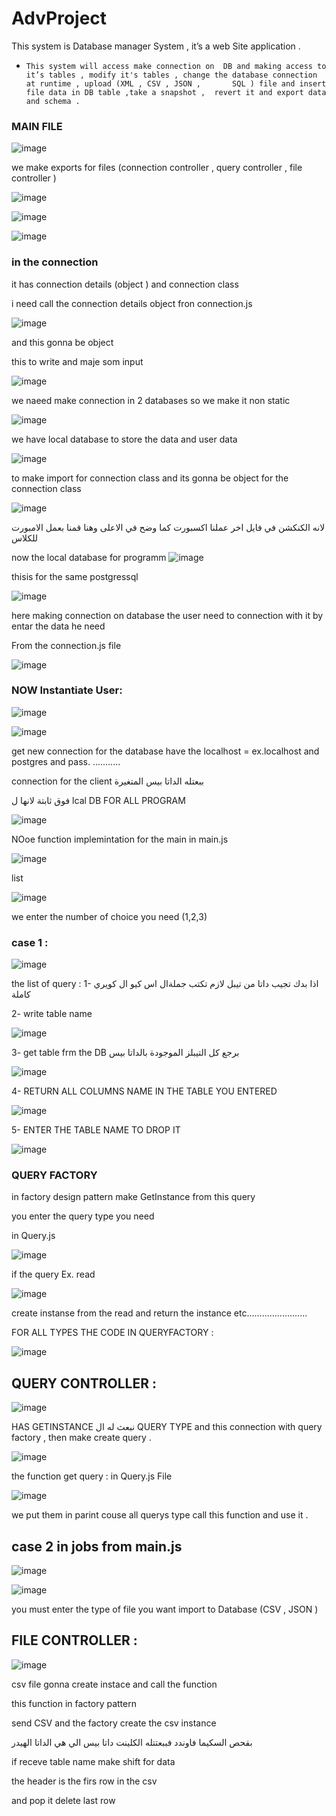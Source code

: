 # AdvProject
This system is  Database manager System , it’s a web Site application . 

-     This system will access make connection on  DB and making access to it’s tables , modify it's tables , change the database connection at runtime , upload (XML , CSV , JSON ,       SQL ) file and insert file data in DB table ,take a snapshot ,  revert it and export data and schema .  



### MAIN FILE 
![image](https://user-images.githubusercontent.com/64756218/146205671-327a1621-3b8c-4ede-8ae4-24698c10e0b0.png)

we make exports for files (connection controller , query controller , file controller )



![image](https://user-images.githubusercontent.com/64756218/146206094-fbfadd83-a7bd-46d2-9406-bc0ce28a45f0.png)


![image](https://user-images.githubusercontent.com/64756218/146206134-c4c234b9-f4ed-452f-a4f0-df5f8f2a5031.png)


![image](https://user-images.githubusercontent.com/64756218/146206209-3f44bcf6-f0b6-4592-8fce-d1117268f858.png)

### in the connection 

it has connection details (object ) 
and connection class 

i need call the connection details object fron connection.js


![image](https://user-images.githubusercontent.com/64756218/146209453-1c299432-32f8-46dc-84c1-b95d3320e8bf.png)


and this gonna be object 



this to write and maje som input 

![image](https://user-images.githubusercontent.com/64756218/146213984-167d873a-ec82-4d70-8f2f-419c877c32ea.png)


we naeed make connection in 2 databases so we make it non static 

![image](https://user-images.githubusercontent.com/64756218/146215232-a5588a18-a3f9-4c3a-af7c-27718bf50ca8.png)



we have local database to store the data and user data 

![image](https://user-images.githubusercontent.com/64756218/146215596-3cab2ee1-41b7-4fa7-ac80-a6ba1dd7dd61.png)



to make import for connection class and its gonna be object for the connection class 

![image](https://user-images.githubusercontent.com/64756218/146215736-ab297ef7-9cfb-40e5-85ab-29fcb6ea0485.png)

لانه الكنكشن في فايل اخر عملنا اكسبورت كما وضح في الاعلى وهنا قمنا بعمل الامبورت للكلاس 


now the local database for programm 
![image](https://user-images.githubusercontent.com/64756218/146216344-1e30de6b-29f6-4506-8a05-5d40eae2555c.png)

thisis for the same postgressql 

![image](https://user-images.githubusercontent.com/64756218/146216507-8e9964d7-41c4-4bec-970d-d0b4f88c988c.png)

here making connection on database the user need to connection with it 
by entar the data he need 

From the connection.js file   


![image](https://user-images.githubusercontent.com/64756218/146220410-3837febf-0b55-40d2-b9e0-9f2031aeeea2.png)








### NOW Instantiate User:

![image](https://user-images.githubusercontent.com/64756218/146219786-2002c719-9559-4d63-a619-448d59fe0f0c.png)


![image](https://user-images.githubusercontent.com/64756218/146234634-94be9ec7-0b85-46d7-8f05-df3766fc7f06.png)

get new connection for the database have the localhost = ex.localhost and postgres and pass. ...........



connection for the client 
ببعتله الداتا بيس المتغيرة 

فوق ثابتة لانها ل 
lcal DB FOR ALL PROGRAM

![image](https://user-images.githubusercontent.com/64756218/146235574-4d2225cd-2d65-4053-bfd1-cca49e08c53e.png)




NOoe function implemintation for the main in main.js 

![image](https://user-images.githubusercontent.com/64756218/146236126-46d24fa9-4e35-48a3-9ae1-194219cb0fb0.png)


list 

![image](https://user-images.githubusercontent.com/64756218/146236232-af415678-a3e9-4f95-8223-169a6a54a060.png)

we enter the number of choice you need (1,2,3) 


### case 1 : 

![image](https://user-images.githubusercontent.com/64756218/146236509-db49710f-f5cc-4fae-9bb8-69577c7d53d1.png)

the list of query  :
1- اذا بدك تجيب داتا من تيبل لازم تكتب جملةال اس كيو ال كويري كاملة 

2- write table name 

![image](https://user-images.githubusercontent.com/64756218/146241497-e65cacbf-c114-4409-a696-b958220094e5.png)


3- get table frm the DB 
برجع كل التيبلز الموجودة بالداتا بيس 

![image](https://user-images.githubusercontent.com/64756218/146241564-590ded49-225a-433d-ad78-f163d9eea828.png)


4- RETURN ALL COLUMNS NAME IN THE TABLE YOU ENTERED

![image](https://user-images.githubusercontent.com/64756218/146241604-05964537-e6f0-44f2-9d50-c3f9db057353.png)



5- ENTER THE TABLE NAME TO DROP IT 

![image](https://user-images.githubusercontent.com/64756218/146241635-0034ebbf-f738-4fc2-9156-ce620837671c.png)




### QUERY FACTORY 

in factory design pattern 
make GetInstance from this query 

you enter the query type you need 

in Query.js 

![image](https://user-images.githubusercontent.com/64756218/146242400-f59e70ca-917f-4802-9fe7-28104c120050.png)


if the query Ex. read 

![image](https://user-images.githubusercontent.com/64756218/146242564-185eb214-ac2c-44eb-8ef7-5a1450c77666.png)

create instanse from the read and return the instance etc........................

FOR ALL TYPES THE CODE IN QUERYFACTORY : 

![image](https://user-images.githubusercontent.com/64756218/146242829-12763132-0b39-468f-aa4a-5b8d76e2e922.png)



## QUERY CONTROLLER : 

![image](https://user-images.githubusercontent.com/64756218/146251823-028eb97a-25e2-44d8-aa90-36984b67d951.png)


HAS GETINSTANCE 
نبعث له ال QUERY TYPE 
and this connection with query factory , then make create query . 



![image](https://user-images.githubusercontent.com/64756218/146252982-35045b5e-0b5b-459d-b890-799abe7863a6.png)


the function get query  : in Query.js File 

![image](https://user-images.githubusercontent.com/64756218/146253171-f3e6abe9-60f1-4894-8deb-6898c650ebb7.png)

we put them in parint couse all querys type call this function and use it . 




## case 2 in jobs from main.js 

![image](https://user-images.githubusercontent.com/64756218/146258638-d9c2aeb4-5eb2-46d2-af98-8043d3671fef.png)


![image](https://user-images.githubusercontent.com/64756218/146258736-ed2b051a-d17f-40b0-af40-41458cffdff1.png)


you must enter the type of file you want import to Database (CSV , JSON ) 

## FILE CONTROLLER :



![image](https://user-images.githubusercontent.com/64756218/146263651-d3832fef-9821-43ad-b42e-434e834a9c55.png)
 
 
 csv file gonna create instace and call the function 
 
 this function in factory pattern 
 
 send CSV and the factory create the csv instance 
 
 بقحص السكيما فاوندد 
 فببعتتله الكلينت داتا بيس الي هي الداتا الهيدر 
 
 
 if receve table name make shift for data 
 
 
 the header is the firs row in the csv 
 
 and pop it delete last row 
